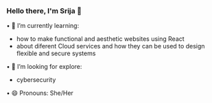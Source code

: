 ### Hello there, I'm Srija  👋

• 🌱 I’m currently learning:
- how to make functional and aesthetic websites using React
- about diferent Cloud services and how they can be used to design flexible and secure systems

• 🤔 I’m looking for explore:
- cybersecurity

• 😄 Pronouns: She/Her <br />


<!--
**Srija-Mukh/srija-mukh** is a ✨ _special_ ✨ repository because its `README.md` (this file) appears on your GitHub profile.

Here are some ideas to get you started:

- 🔭 I’m currently working on ...
- 🌱 I’m currently learning 
- 👯 I’m looking to collaborate on ...
- 🤔 I’m looking for help with ...
- 💬 Ask me about ...
- 📫 How to reach me: ...
- 😄 Pronouns: ...
- ⚡ Fun fact: ...
-->
